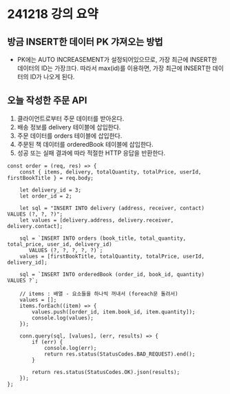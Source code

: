 # 241218 강의 요약

## 방금 INSERT한 데이터 PK 갸져오는 방법
- PK에는 AUTO INCREASEMENT가 설정되어있으므로, 가장 최근에 INSERT한 데이터의 ID는 가장크다. 따라서 max(id)를 이용하면, 가장 최근에 INSERT한 데이터의 ID가 나오게 된다.

## 오늘 작성한 주문 API
1. 클라이언트로부터 주문 데이터를 받아온다.
2. 배송 정보를 delivery 테이블에 삽입한다.
3. 주문 데이터를 orders 테이블에 삽입한다.
4. 주문된 책 데이터를 orderedBook 테이블에 삽입한다.
5. 성공 또는 실패 결과에 따라 적절한 HTTP 응답을 반환한다.
```
const order = (req, res) => {
    const { items, delivery, totalQuantity, totalPrice, userId, firstBookTitle } = req.body;

    let delivery_id = 3;
    let order_id = 2;

    let sql = "INSERT INTO delivery (address, receiver, contact) VALUES (?, ?, ?)";
    let values = [delivery.address, delivery.receiver, delivery.contact];
    
    sql = `INSERT INTO orders (book_title, total_quantity, total_price, user_id, delivery_id) 
       VALUES (?, ?, ?, ?, ?)`;
    values = [firstBookTitle, totalQuantity, totalPrice, userId, delivery_id];

    sql = `INSERT INTO orderedBook (order_id, book_id, quantity) VALUES ?`;

    // items : 배열 - 요소들을 하나씩 꺼내서 (foreach문 돌려서)
    values = [];
    items.forEach((item) => {
        values.push([order_id, item.book_id, item.quantity]);
        console.log(values);
    });

    conn.query(sql, [values], (err, results) => {
        if (err) {
            console.log(err);
            return res.status(StatusCodes.BAD_REQUEST).end();
        }

        return res.status(StatusCodes.OK).json(results);
    });
};
```